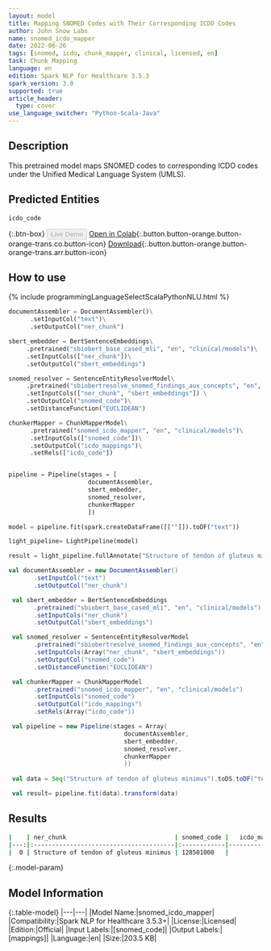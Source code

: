 ```yaml
---
layout: model
title: Mapping SNOMED Codes with Their Corresponding ICDO Codes
author: John Snow Labs
name: snomed_icdo_mapper
date: 2022-06-26
tags: [snomed, icdo, chunk_mapper, clinical, licensed, en]
task: Chunk Mapping
language: en
edition: Spark NLP for Healthcare 3.5.3
spark_version: 3.0
supported: true
article_header:
  type: cover
use_language_switcher: "Python-Scala-Java"
---
```


## Description

This pretrained model maps SNOMED codes to corresponding ICDO codes under the Unified Medical Language System (UMLS).

## Predicted Entities

`icdo_code`

{:.btn-box}
<button class="button button-orange" disabled>Live Demo</button>
[Open in Colab](https://colab.research.google.com/github/JohnSnowLabs/spark-nlp-workshop/blob/master/tutorials/Certification_Trainings/Healthcare/26.Chunk_Mapping.ipynb){:.button.button-orange.button-orange-trans.co.button-icon}
[Download](https://s3.amazonaws.com/auxdata.johnsnowlabs.com/clinical/models/snomed_icdo_mapper_en_3.5.3_3.0_1656279162444.zip){:.button.button-orange.button-orange-trans.arr.button-icon}

## How to use



<div class="tabs-box" markdown="1">
{% include programmingLanguageSelectScalaPythonNLU.html %}

```python
documentAssembler = DocumentAssembler()\
      .setInputCol("text")\
      .setOutputCol("ner_chunk")

sbert_embedder = BertSentenceEmbeddings\
     .pretrained("sbiobert_base_cased_mli", "en", "clinical/models")\
     .setInputCols(["ner_chunk"])\
     .setOutputCol("sbert_embeddings")

snomed_resolver = SentenceEntityResolverModel\
     .pretrained("sbiobertresolve_snomed_findings_aux_concepts", "en", "clinical/models") \
     .setInputCols(["ner_chunk", "sbert_embeddings"]) \
     .setOutputCol("snomed_code")\
     .setDistanceFunction("EUCLIDEAN")

chunkerMapper = ChunkMapperModel\
      .pretrained("snomed_icdo_mapper", "en", "clinical/models")\
      .setInputCols(["snomed_code"])\
      .setOutputCol("icdo_mappings")\
      .setRels(["icdo_code"])


pipeline = Pipeline(stages = [
                      documentAssembler,
                      sbert_embedder,
                      snomed_resolver,
                      chunkerMapper
                      ])

model = pipeline.fit(spark.createDataFrame([[""]]).toDF("text"))

light_pipeline= LightPipeline(model)

result = light_pipeline.fullAnnotate("Structure of tendon of gluteus minimus")
```
```scala
val documentAssembler = new DocumentAssembler()
       .setInputCol("text")
       .setOutputCol("ner_chunk")

 val sbert_embedder = BertSentenceEmbeddings
       .pretrained("sbiobert_base_cased_mli", "en", "clinical/models")
       .setInputCols("ner_chunk")
       .setOutputCol("sbert_embeddings")

 val snomed_resolver = SentenceEntityResolverModel
       .pretrained("sbiobertresolve_snomed_findings_aux_concepts", "en", "clinical/models")
       .setInputCols(Array("ner_chunk", "sbert_embeddings"))
       .setOutputCol("snomed_code")
       .setDistanceFunction("EUCLIDEAN")

 val chunkerMapper = ChunkMapperModel
       .pretrained("snomed_icdo_mapper", "en", "clinical/models")
       .setInputCols("snomed_code")
       .setOutputCol("icdo_mappings")
       .setRels(Array("icdo_code"))

 val pipeline = new Pipeline(stages = Array(
                                documentAssembler,
                                sbert_embedder,
                                snomed_resolver,
                                chunkerMapper
                                ))
 
 val data = Seq("Structure of tendon of gluteus minimus").toDS.toDF("text")

 val result= pipeline.fit(data).transform(data)
```
</div>

## Results

```bash
|    | ner_chunk                              | snomed_code |   icdo_mappings |
|---:|:---------------------------------------|:------------|----------------:|
|  0 | Structure of tendon of gluteus minimus | 128501000   |           C49.5 |
```

{:.model-param}
## Model Information

{:.table-model}
|---|---|
|Model Name:|snomed_icdo_mapper|
|Compatibility:|Spark NLP for Healthcare 3.5.3+|
|License:|Licensed|
|Edition:|Official|
|Input Labels:|[snomed_code]|
|Output Labels:|[mappings]|
|Language:|en|
|Size:|203.5 KB|
